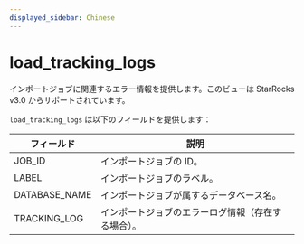 ```yaml
---
displayed_sidebar: Chinese
---
```


# load_tracking_logs

インポートジョブに関連するエラー情報を提供します。このビューは StarRocks v3.0 からサポートされています。

`load_tracking_logs` は以下のフィールドを提供します：

| **フィールド** | **説明**                           |
| -------------- | ---------------------------------- |
| JOB_ID         | インポートジョブの ID。            |
| LABEL          | インポートジョブのラベル。         |
| DATABASE_NAME  | インポートジョブが属するデータベース名。 |
| TRACKING_LOG   | インポートジョブのエラーログ情報（存在する場合）。 |
